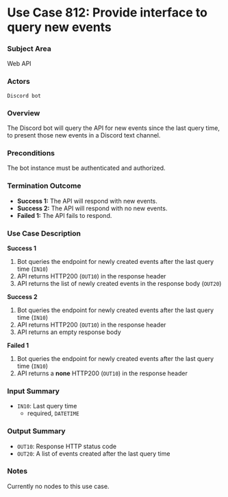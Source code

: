# Use Case 812: Provide interface to query new events

### Subject Area
Web API

### Actors
`Discord bot`

### Overview
The Discord bot will query the API for new events since the last query time, to present those new events in a Discord text channel.

### Preconditions
The bot instance must be authenticated and authorized.

### Termination Outcome
- **Success 1:** The API will respond with new events.
- **Success 2:** The API will respond with no new events.
- **Failed 1:** The API fails to respond.

### Use Case Description
**Success 1**
1. Bot queries the endpoint for newly created events after the last query time (`IN10`)
2. API returns HTTP200 (`OUT10`) in the response header
3. API returns the list of newly created events in the response body (`OUT20`)

**Success 2**
1. Bot queries the endpoint for newly created events after the last query time (`IN10`)
2. API returns HTTP200 (`OUT10`) in the response header
3. API returns an empty response body

**Failed 1**
1. Bot queries the endpoint for newly created events after the last query time (`IN10`)
2. API returns a **none** HTTP200 (`OUT10`) in the response header

### Input Summary
- `IN10`: Last query time
    - required, `DATETIME`

### Output Summary
- `OUT10`: Response HTTP status code
- `OUT20`: A list of events created after the last query time

### Notes
Currently no nodes to this use case.